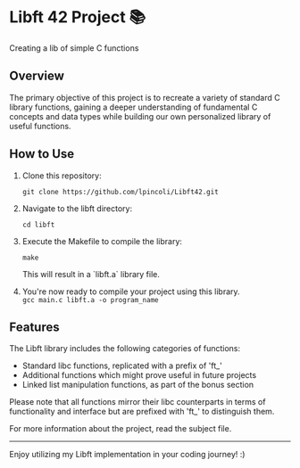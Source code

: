 <h1>Libft 42 Project 📚</h1>
Creating a lib of simple C functions
<h2>Overview</h2>
<p>The primary objective of this project is to recreate a variety of standard C library functions, gaining a deeper understanding of fundamental C concepts and data types while building our own personalized library of useful functions.</p>
<h2>How to Use</h2>
<ol>
  <li>Clone this repository:</li>
  <pre><code>git clone https://github.com/lpincoli/Libft42.git</code></pre>
  <li>Navigate to the libft directory:</li>
  <pre><code>cd libft</code></pre>
  <li>Execute the Makefile to compile the library:</li>
  <pre><code>make</code></pre>
  <p>This will result in a `libft.a` library file.</p>
  <li>You're now ready to compile your project using this library.</li wh
  <pre><code>gcc main.c libft.a -o program_name</code></pre>
</ol>
<h2>Features</h2>
<p>The Libft library includes the following categories of functions:</p>
<ul>
  <li>Standard libc functions, replicated with a prefix of 'ft_'</li>
  <li>Additional functions which might prove useful in future projects</li>
  <li>Linked list manipulation functions, as part of the bonus section</li>
</ul>
<p>Please note that all functions mirror their libc counterparts in terms of functionality and interface but are prefixed with 'ft_' to distinguish them.</p>
<p>For more information about the project, read the subject file.</p>
<hr>
<p>Enjoy utilizing my Libft implementation in your coding journey! :)</p>
